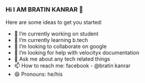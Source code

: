 ### Hi I AM BRATIN KANRAR 👋
Here are some ideas to get you started:

- 🔭 I’m currently working on student
- 🌱 I’m currently learning b.tech
- 👯 I’m looking to collaborate on google
- 🤔 I’m looking for help with velocityx documentation
- 💬 Ask me about any tech related things
- 📫 How to reach me: facebook - @bratin kanrar
- 😄 Pronouns: he/his

